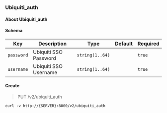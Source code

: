 ### Ubiquiti_auth

#### About Ubiquiti_auth

#### Schema

Key | Description | Type | Default | Required
--- | ----------- | ---- | ------- | --------
`password` | Ubiquiti SSO Password | `string(1..64)` |   | `true`
`username` | Ubiquiti SSO Username | `string(1..64)` |   | `true`


#### Create

> PUT /v2/ubiquiti_auth

```curl
curl -v http://{SERVER}:8000/v2/ubiquiti_auth
```


